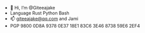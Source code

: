 - 👋 Hi, I’m @Giteeajake
- Language Rust Python Bash
- 📫 giteeajake@qq.com and Jami
- PGP 9800 0D8A 9378 0E37 18E1  83C6 3E46 8738 59E6 2EF4


<!---
Giteeajake/Giteeajake is a ✨ special ✨ repository because its `README.md` (this file) appears on your GitHub profile.
You can click the Preview link to take a look at your changes.
--->
